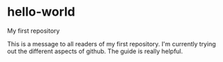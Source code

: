 # hello-world
My first repository

This is a message to all readers of my first repository.
I'm currently trying out the different aspects of github.
The guide is really helpful.
